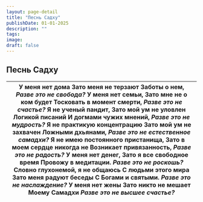 ```yaml
---
layout: page-detail
title: "Песнь Cадху"
publishDate: 01-01-2025
description: ""
tags:
image:
draft: false
---
```


## Песнь Cадху
| У меня нет дома Зато меня не терзают  Заботы о нем, _Разве это не свобода?_ У меня нет семьи,  Зато мне не о ком будет  Тосковать в момент смерти, _Разве это не счастье?_ Я не ученый пандит, Зато мой ум не уловлен  Логикой писаний И догмами чужих мнений, _Разве это не мудрость?_  Я не практикую концентрацию Зато мой ум не захвачен Ложными дхьянами, _Разве это не естественное самадхи?_ Я не имею постоянного пристанища,  Зато в моем сердце никогда не  Возникает привязанность, _Разве это не радость?_  У меня нет денег, Зато я все свободное время Провожу в медитации. _Разве это не роскошь?_  Словно глухонемой, я не общаюсь С людьми этого мира Зато меня радуют беседы  С Богами и святыми. _Разве это не наслаждение?_  У меня нет жены Зато никто не мешает Моему Самадхи _Разве это не высшее счастье?_ |
| ---------------------------------------------------------------------------------------------------------------------------------------------------------------------------------------------------------------------------------------------------------------------------------------------------------------------------------------------------------------------------------------------------------------------------------------------------------------------------------------------------------------------------------------------------------------------------------------------------------------------------------------------------------------------------------------------------------------------------------------------------------------------------------------------------------------------------------- |
  
  
